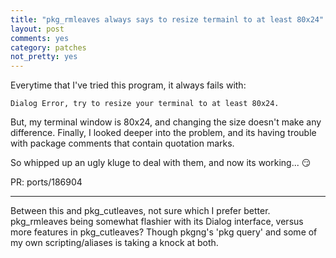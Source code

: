 ```yaml
---
title: "pkg_rmleaves always says to resize termainl to at least 80x24"
layout: post
comments: yes
category: patches
not_pretty: yes
---
```


Everytime that I've tried this program, it always fails with:

    Dialog Error, try to resize your terminal to at least 80x24.

But, my terminal window is 80x24, and changing the size doesn't make any
difference.  Finally, I looked deeper into the problem, and its having trouble
with package comments that contain quotation marks.

So whipped up an ugly kluge to deal with them, and now its working... :smirk:

PR: ports/186904

-----

Between this and pkg_cutleaves, not sure which I prefer better.  pkg_rmleaves
being somewhat flashier with its Dialog interface, versus more features in
pkg_cutleaves?  Though pkgng's 'pkg query' and some of my own scripting/aliases
is taking a knock at both.

